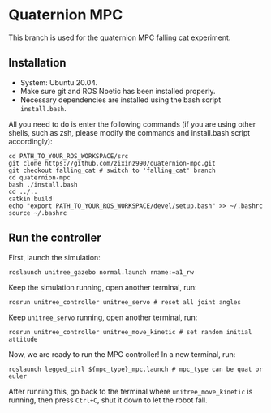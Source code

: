 # Quaternion MPC

This branch is used for the quaternion MPC falling cat experiment.

## Installation
- System: Ubuntu 20.04.
- Make sure git and ROS Noetic has been installed properly.
- Necessary dependencies are installed using the bash script `install.bash`.

All you need to do is enter the following commands (if you are using other shells, such as zsh, please modify the commands and install.bash script accordingly):
```
cd PATH_TO_YOUR_ROS_WORKSPACE/src
git clone https://github.com/zixinz990/quaternion-mpc.git
git checkout falling_cat # switch to 'falling_cat' branch
cd quaternion-mpc
bash ./install.bash
cd ../..
catkin build
echo "export PATH_TO_YOUR_ROS_WORKSPACE/devel/setup.bash" >> ~/.bashrc
source ~/.bashrc
```

## Run the controller
First, launch the simulation:
```
roslaunch unitree_gazebo normal.launch rname:=a1_rw
```
Keep the simulation running, open another terminal, run:
```
rosrun unitree_controller unitree_servo # reset all joint angles
```
Keep `unitree_servo` running, open another terminal, run:
```
rosrun unitree_controller unitree_move_kinetic # set random initial attitude
```
Now, we are ready to run the MPC controller! In a new terminal, run:
```
roslaunch legged_ctrl ${mpc_type}_mpc.launch # mpc_type can be quat or euler
```
After running this, go back to the terminal where `unitree_move_kinetic` is running, then press `Ctrl+C`, shut it down to let the robot fall.
